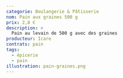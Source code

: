 ```yaml
---
categorie: Boulangerie & Pâtisserie
nom: Pain aux graines 500 g
prix: 2,8 €
description: >
  Pain au levain de 500 g avec des graines
producteur: Icare
contrats: pain
tags: 
  - épicerie
  - pain
illustration: pain-graines.png
---
```

